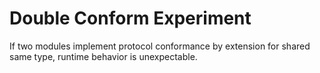 # Double Conform Experiment

If two modules implement protocol conformance by extension for shared same type,
runtime behavior is unexpectable.

